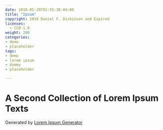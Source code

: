 ```yaml
---
date: 2018-05-20T01:55:38-04:00
title: "Ipsum"
copyright: 2018 Daniel F. Dickinson and Expired
licenses:
  - CC0-1.0
weight: 200
categories:
- demo
- placeholder
tags:
- demo
- lorem ipsum
- dummy
- placeholder

---
```


# A Second Collection of Lorem Ipsum Texts

Generated by [Lorem Ipsum Generator](https://loremipsum.io/generator)
